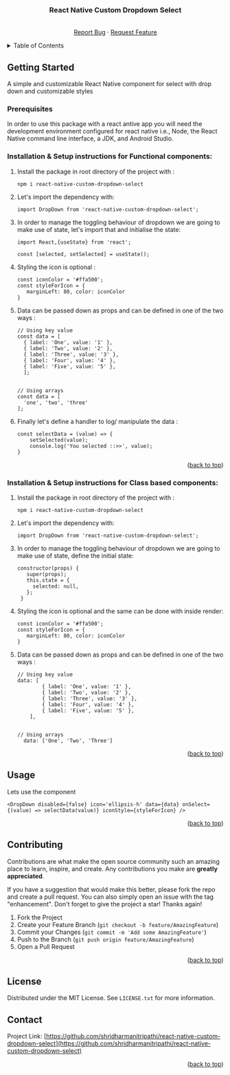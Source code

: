 <div id="top"></div>



<!-- PROJECT LOGO -->
<br />

<h3 align="center">React Native Custom Dropdown Select</h3>

  <p align="center">
    <br />
    <a href="https://github.com/shridharmanitripathi/react-native-custom-dropdown-select/issues">Report Bug</a>
    ·
    <a href="https://github.com/shridharmanitripathi/react-native-custom-dropdown-select/issues">Request Feature</a>
  </p>
</div>



<!-- TABLE OF CONTENTS -->
<details>
  <summary>Table of Contents</summary>
  <ol>
    <li>
      <a href="#about-the-project">About The Project</a>
      <ul>
        <li><a href="#built-with">Built With</a></li>
      </ul>
    </li>
    <li>
      <a href="#getting-started">Getting Started</a>
      <ul>
        <li><a href="#prerequisites">Prerequisites</a></li>
        <li><a href="#installation">Installation</a></li>
      </ul>
    </li>
    <li><a href="#usage">Usage</a></li>
    <li><a href="#roadmap">Roadmap</a></li>
    <li><a href="#contributing">Contributing</a></li>
    <li><a href="#license">License</a></li>
    <li><a href="#contact">Contact</a></li>
    <li><a href="#acknowledgments">Acknowledgments</a></li>
  </ol>
</details>

<!-- GETTING STARTED -->
## Getting Started

 A simple and customizable React Native component for select with drop down and customizable styles

### Prerequisites

In order to use this package with a react antive app you will need the development environment configured for react native i.e., Node, the React Native command line interface, a JDK, and Android Studio.

### Installation & Setup instructions for Functional components:

1. Install the package in root directory of the project with : 
    ```
    npm i react-native-custom-dropdown-select
    ```
2. Let's import the dependency with:
   ```
   import DropDown from 'react-native-custom-dropdown-select';
   ```
3. In order to manage the toggling behaviour of dropdown we are going to make use of state, let's import that and initialise the state:
   ```
   import React,{useState} from 'react';

   const [selected, setSelected] = useState();
   ```
4. Styling the icon is optional :
   ```
   const iconColor = '#ffa500';
   const styleForIcon = {
      marginLeft: 80, color: iconColor
   }
   ```

5. Data can be passed down as props and can be defined in one of the two ways : 
    ```
    // Using key value
    const data = [
      { label: 'One', value: '1' },
      { label: 'Two', value: '2' },
      { label: 'Three', value: '3' },
      { label: 'Four', value: '4' },
      { label: 'Five', value: '5' },
      ];


    // Using arrays
    const data = [
      'one', 'two', 'three'
    ];
    ```
6.  Finally let's define a handler to log/ manipulate the data :
    ```
    const selectData = (value) => {
        setSelected(value);
        console.log('You selected ::>>', value);
    }
    ```
<p align="right">(<a href="#top">back to top</a>)</p>


### Installation & Setup instructions for Class based components:
1. Install the package in root directory of the project with : 
    ```
    npm i react-native-custom-dropdown-select
    ```
2. Let's import the dependency with:
   ```
   import DropDown from 'react-native-custom-dropdown-select';
   ```
3. In order to manage the toggling behaviour of dropdown we are going to make use of state, define the initial state:
   ```
   constructor(props) {
      super(props);
      this.state = {
        selected: null,   
      };
    }
   ```
4. Styling the icon is optional and the same can be done with inside render:
   ```
   const iconColor = '#ffa500';
   const styleForIcon = {
      marginLeft: 80, color: iconColor
   }
   ```
5. Data can be passed down as props and can be defined in one of the two ways : 
    ```
    // Using key value
    data: [
            { label: 'One', value: '1' },
            { label: 'Two', value: '2' },
            { label: 'Three', value: '3' },
            { label: 'Four', value: '4' },
            { label: 'Five', value: '5' },
        ],


    // Using arrays
      data: ['One', 'Two', 'Three']

    ```

<p align="right">(<a href="#top">back to top</a>)</p>


<!-- USAGE EXAMPLES -->
## Usage

Lets use the component
  ```
  <DropDown disabled={false} icon='ellipsis-h' data={data} onSelect={(value) => selectData(value)} iconStyle={styleForIcon} />

  ```
<p align="right">(<a href="#top">back to top</a>)</p>



<!-- CONTRIBUTING -->
## Contributing

Contributions are what make the open source community such an amazing place to learn, inspire, and create. Any contributions you make are **greatly appreciated**.

If you have a suggestion that would make this better, please fork the repo and create a pull request. You can also simply open an issue with the tag "enhancement".
Don't forget to give the project a star! Thanks again!

1. Fork the Project
2. Create your Feature Branch (`git checkout -b feature/AmazingFeature`)
3. Commit your Changes (`git commit -m 'Add some AmazingFeature'`)
4. Push to the Branch (`git push origin feature/AmazingFeature`)
5. Open a Pull Request

<p align="right">(<a href="#top">back to top</a>)</p>



<!-- LICENSE -->
## License

Distributed under the MIT License. See `LICENSE.txt` for more information.

<!-- CONTACT -->
## Contact

Project Link: [https://github.com/shridharmanitripathi/react-native-custom-dropdown-select](https://github.com/shridharmanitripathi/react-native-custom-dropdown-select)

<p align="right">(<a href="#top">back to top</a>)</p>